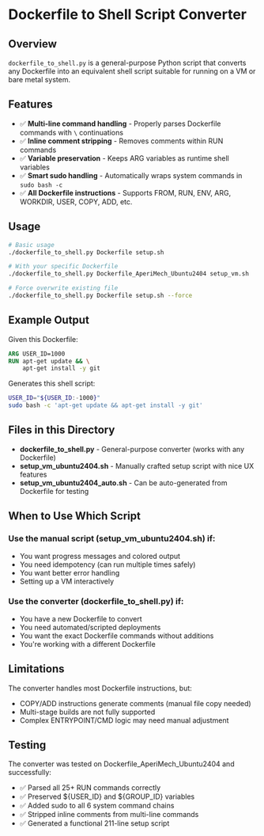 # Dockerfile to Shell Script Converter

## Overview

`dockerfile_to_shell.py` is a general-purpose Python script that converts any Dockerfile into an equivalent shell script suitable for running on a VM or bare metal system.

## Features

- ✅ **Multi-line command handling** - Properly parses Dockerfile commands with `\` continuations
- ✅ **Inline comment stripping** - Removes comments within RUN commands
- ✅ **Variable preservation** - Keeps ARG variables as runtime shell variables
- ✅ **Smart sudo handling** - Automatically wraps system commands in `sudo bash -c`
- ✅ **All Dockerfile instructions** - Supports FROM, RUN, ENV, ARG, WORKDIR, USER, COPY, ADD, etc.

## Usage

```bash
# Basic usage
./dockerfile_to_shell.py Dockerfile setup.sh

# With your specific Dockerfile
./dockerfile_to_shell.py Dockerfile_AperiMech_Ubuntu2404 setup_vm.sh

# Force overwrite existing file
./dockerfile_to_shell.py Dockerfile setup.sh --force
```

## Example Output

Given this Dockerfile:

```dockerfile
ARG USER_ID=1000
RUN apt-get update && \
    apt-get install -y git
```

Generates this shell script:

```bash
USER_ID="${USER_ID:-1000}"
sudo bash -c 'apt-get update && apt-get install -y git'
```

## Files in this Directory

- **dockerfile_to_shell.py** - General-purpose converter (works with any Dockerfile)
- **setup_vm_ubuntu2404.sh** - Manually crafted setup script with nice UX features
- **setup_vm_ubuntu2404_auto.sh** - Can be auto-generated from Dockerfile for testing

## When to Use Which Script

### Use the **manual script** (setup_vm_ubuntu2404.sh) if:

- You want progress messages and colored output
- You need idempotency (can run multiple times safely)
- You want better error handling
- Setting up a VM interactively

### Use the **converter** (dockerfile_to_shell.py) if:

- You have a new Dockerfile to convert
- You need automated/scripted deployments
- You want the exact Dockerfile commands without additions
- You're working with a different Dockerfile

## Limitations

The converter handles most Dockerfile instructions, but:

- COPY/ADD instructions generate comments (manual file copy needed)
- Multi-stage builds are not fully supported
- Complex ENTRYPOINT/CMD logic may need manual adjustment

## Testing

The converter was tested on Dockerfile_AperiMech_Ubuntu2404 and successfully:

- ✅ Parsed all 25+ RUN commands correctly
- ✅ Preserved \${USER_ID} and \${GROUP_ID} variables
- ✅ Added sudo to all 6 system command chains
- ✅ Stripped inline comments from multi-line commands
- ✅ Generated a functional 211-line setup script

